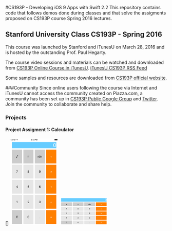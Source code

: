 #CS193P - Developing iOS 9 Apps with Swift 2.2
This repository contains code that follows demos done during classes and that solve the assigments proposed on CS193P course Spring 2016 lectures. 


## Stanford University Class CS193P - Spring 2016
This course was launched by Stanford and iTunesU on March 28, 2016 and is hosted by the outstanding Prof. Paul Hegarty.

The course video sessions and materials can be watched and downloaded from [CS193P Online Course in iTunesU](https://itunes.apple.com/us/course/developing-ios-9-apps-swift/id1104579961). [iTunesU CS193P RSS Feed](https://itunes.apple.com/us/course/developing-ios-9-apps-swift/id1104579961)

Some samples and resources are downloaded from [CS193P official website](http://web.stanford.edu/class/cs193p/cgi-bin/drupal/). 


###Community 
Since online users following the course via Internet and iTunesU cannot access the community created on Piazza.com, a community has been set up in [CS193P Public Google Group](http://bit.ly/23idR2B) and [Twitter](http://bit.ly/1Urm1VM). Join the community to collaborate and share help.



### Projects
#### Project Assigment 1: Calculator
[]
<img src="https://github.com/oliverbarreto/CS193p2016_Calculator1/blob/master/Calculator1.png" width="30%">
<img src="https://github.com/oliverbarreto/CS193p2016_Calculator1/blob/master/Calculator2.png" width="30%">

<!---
![Calculator](https://github.com/oliverbarreto/CS193p2016_Calculator1/blob/master/Calculator1.png "Logo Title Text 1")
-->
